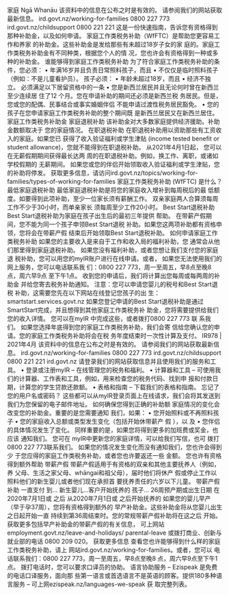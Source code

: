 家庭 Ngā Whanāu 该资料中的信息在公布之时是有效的。 请参阅我们的网站获取最新信息。 ird.govt.nz/working-for-families 0800 227 773 ird.govt.nz/childsupport 0800 221 221 这是一份快速指南，告诉您有资格得到那种补助金，以及如何申请。 家庭工作类税务补助（WfFTC）是帮助您更容易工作和养家 的补助金。这些补助金是发给那些有未超过18岁子女的家 庭的。家庭工作类税务补助金有不同种类，根据您个人的情 况，您也许会有资格得到一种或多种的补助金。 谁能够得到家庭工作类税务补助 为了符合家庭工作类税务补助的条件，您必须： • 年满16岁并且负责日常照料孩子，而且 • 不仅仅是临时照料孩子（例如：不是儿童看护员）。 孩子必须： • 年龄未超过18岁，而且 • 经济不独立。 必须满足以下居留资格中的一条 • 您是新西兰居民并且无论何时曾在新西兰至少连续居 住了12 个月。您在申请补助的期间还必须是新西兰税 务居民。但是，您或您的配偶、民事结合或事实婚姻伴侣 不能申请过渡性税务居民豁免。 • 您的孩子在您申请家庭工作类税务补助的整个期间既 是新西兰居民又在新西兰居住。 家庭工作类税务补助金 家庭退税补助 该补助金对大多数家庭提供经济援助。补助金数额取决于 您的家庭情况。 在职退税补助 在职退税补助用以资助那些有工资收入的家庭。如果您已 获得了收入验证福利或学生津贴 (income tested benefit or student allowance)，您就不能得到在职退税补助。 从2021年4月1日起， 您可以在无薪假期期间获得最长达两 周的在职退税补助。例如，换工作、离职，或诸如学校假期的 无薪期间。 如果您或您的伴侣开始领取收入验证福利或学生津贴，您 的补助将停发。 获取更多信息，请访问ird.govt.nz/topics/working-for- families/types-of-working-for-families 家庭工作类税务补助 (WfFTC) 是什么？ 最低家庭退税补助 最低家庭退税补助是将您的家庭收入增补到每周税后的最 低额度。如要得到此项补助，至少一位家长须有薪酬工作。 双亲家庭两人合算须每周工作不少于30小时，而单亲家长 须每周至少工作20小时。 Best Start退税补助 Best Start退税补助为家庭在孩子出生后的最初三年提供 帮助。 在带薪产假期间，您不能为同一个孩子申领Best Start退税 补助。如果您这两项补助都有资格申领，您将会在带薪产假 结束后开始领取Best Start退税补助。 如何申请家庭工作类税务补助 如果您的主要收入是来自于工作和收入局的福利补助，您 通常会从他们那里得到家庭退税补助。 如果您没有福利补助，或者您想让我们支付您的家庭退 税补助，您可以用您的myIR账户进行在线申请。或者， 如果您无法使用我们的网上服务，您可以电话联系我 们：0800 227 773，周一至周五，早8点至晚8点，周六早9点 至下午1点。 收到您的申请后，我们将计算出您每周或每两周的补助金 并给您寄去税务补助通知。 注意：您可以申请您婴儿的税号和Best Start退税 补助，这需要您先在以下网站在线登记您孩子的出 生：smartstart.services.govt.nz 如果您登记申请的Best Start退税补助是通过 SmartStart完成，并且想得到其他家庭工作类税务补 助金，您将需要提供给我们您的收入详情。 您可以在myIR 中完成这些，或者拨打0800 227 773 联 系我们。 如果您选择年底得到您的家庭工作类税务补助，我们会寄 信给您确认您的申请。您的家庭工作类税务补助将会在税 务年度结束时一次性计算及支付。 IR978 | 2021年4月 该资料中的信息在公布之时是有效的。 请参阅我们的网站获取最新信息。 ird.govt.nz/working-for-families 0800 227 773 ird.govt.nz/childsupport 0800 221 221 ird.govt.nz 请登录我们的网站获取信息并且使用我们的服务和工具。 • 登录或注册myIR – 在线管理您的税务和福利。 • 计算器和工具 – 可使用我们的计算器、工作表和工具，例如，用来检查您的税务代码、找到申 报和付款日期，计算您的学生贷款还款额。 • 表格和指南 – 下载我们的表格和指南。 忘记了您的用户名或密码？ 这些都可以从myIR登录页面上在线请求，我们会将其发送到我们为您保留的电子邮件地址。 如何确保您得到正确的补助额 家庭情况的变化会改变您的补助金。重要的是您需要通知 我们，如果： • 您开始照料或不再照料孩子 • 您的家庭收入总额或类型发生变化（包括开始休带薪产 假 ），以 及 • 您伴侣的具体情况发生了变化。 同样重要的是，如果您将得到更多的加班费或奖金，也应该 通知我们。 您可在 myIR中更新您的家庭详情，可以给我们写信，也可 拨打0800 227 773联系我们。 如果您的情况发生变化而没有通知我们，您也许会得到少 于您应得的家庭工作类税务补助，或者您也许要返还一些 金额。 您也许有资格得到额外帮助 带薪产假 带薪产假适用于有资格的双亲和其他主要抚养人（例如，养 父母、生活之家父母、whāngai和祖父母），届时他们将休产 假或停止工作以照料他们的新生婴儿或者他们现在承担首 要抚养责任的六岁以下儿童。 带薪产假补助 一直支付 到... 新生婴儿...客户开始抚养的 孩子... 26周预产期或出生日期 在2020年7月1日或 之后 从2020年7月1日或 之后开始抚养的 如果您的婴儿早产（早于孕37周），您将有资格得到额外的 早产补助金。这些补助金将从您婴儿出生之日起开始一直 持续到第36周结束时。您的常规带薪产假补助将在这之后 开始。 获取更多包括早产补助金的带薪产假的有关信息， 可上网站employment.govt.nz/leave-and-holidays/ parental-leave 或拨打商业、创新与就业部的电话 0800 209 020。 获取更多信息 查看您也许能够得到什么样的家庭工作类税务补助，请上 网站ird.govt.nz/working-for-families。或者，您可以 电话联系我们：0800 227 773，周一至周五，早8点至晚8 点，周六早9点至下午1点。 拨打电话时，您可以要求口译员的协助。 语言协助服务 – Ezispeak 是免费的电话口译服务，面向那 些第一语言或首选语言不是英语的顾客。提供180多种语 言服务 – 可上网ezispeak.nz/languages-we-speak 获 取完整列表。